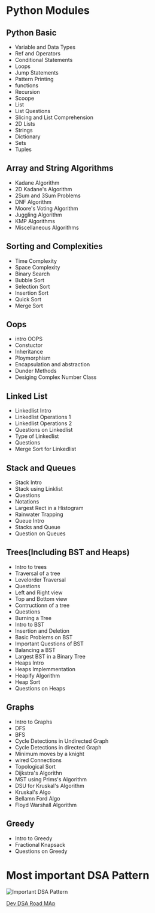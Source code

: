 # Python Modules

## Python Basic
- Variable and Data Types
- Ref and Operators
- Conditional Statements
- Loops
- Jump Statements
- Pattern Printing
- functions
- Recursion
- Scoope
- List
- List Questions
- Slicing and List Comprehension
- 2D Lists
- Strings
- Dictionary
- Sets
- Tuples

## Array and String Algorithms
- Kadane Algorithm
- 2D Kadane's Algorithm
- 2Sum and 3Sum Problems
- DNF Algorithm
- Moore's Voting Algorithm
- Juggling Algorithm
- KMP Algorithms
- Miscellaneous Algorithms

## Sorting and Complexities
- Time Complexity
- Space Complexity
- Binary Search
- Bubble Sort
- Selection Sort
- Insertion Sort
- Quick Sort
- Merge Sort

## Oops 
- intro OOPS
- Constuctor
- Inheritance
- Ploymorphism
- Encapsulation and abstraction
- Dunder Methods
- Desiging Complex Number Class
  

## Linked List
- Linkedlist Intro
- Linkedlist Operations 1
- Linkedlist Operations 2
- Questions on Linkedlist
- Type of Linkedlist
- Questions
- Merge Sort for Linkedlist
  
## Stack and Queues
- Stack Intro
- Stack using Linklist
- Questions
- Notations
- Largest Rect in a Histogram
- Rainwater Trapping
- Queue Intro
- Stacks and Queue
- Question on Queues

## Trees(Including BST and Heaps)
- Intro to trees
- Traversal of a tree
- Levelorder Traversal
- Questions
- Left and Right view
- Top and Bottom view
- Contructionn of a tree
- Questions
- Burning a Tree
- Intro to BST
- Insertion and Deletion
- Basic Problems on BST
- Important Questions of BST
- Balancing a BST
- Largest BST in a Binary Tree
- Heaps Intro
- Heaps Implemmentation
- Heapify Algorithm
- Heap Sort
- Questions on Heaps

## Graphs
- Intro to Graphs
- DFS
- BFS
- Cycle Detections in Undirected Graph
- Cycle Detections in directed Graph
- Minimum moves by a knight
- wired Connections
- Topological Sort
- Dijkstra's Algorithn
- MST using Prims's Algorithm
- DSU for Kruskal's Algorithm
- Kruskal's Algo
- Bellamn Ford Algo
- Floyd Warshall Algorithm

## Greedy
- Intro to Greedy
- Fractional Knapsack
- Questions on Greedy

# Most important DSA Pattern

![Important DSA Pattern](https://media.licdn.com/dms/image/v2/D5622AQGB9azIxlILIw/feedshare-shrink_800/B56Ze1PPLFHEAg-/0/1751092360584?e=1755734400&v=beta&t=HlQpfA_ZVxB7EbYScHSujND2MpGDp7vDsaBRFeooBAY)

[Dev DSA Road MAp](https://roadmap.sh/ai/dsa-roadmap-from-beginner-to-advanced-1752583499856)
